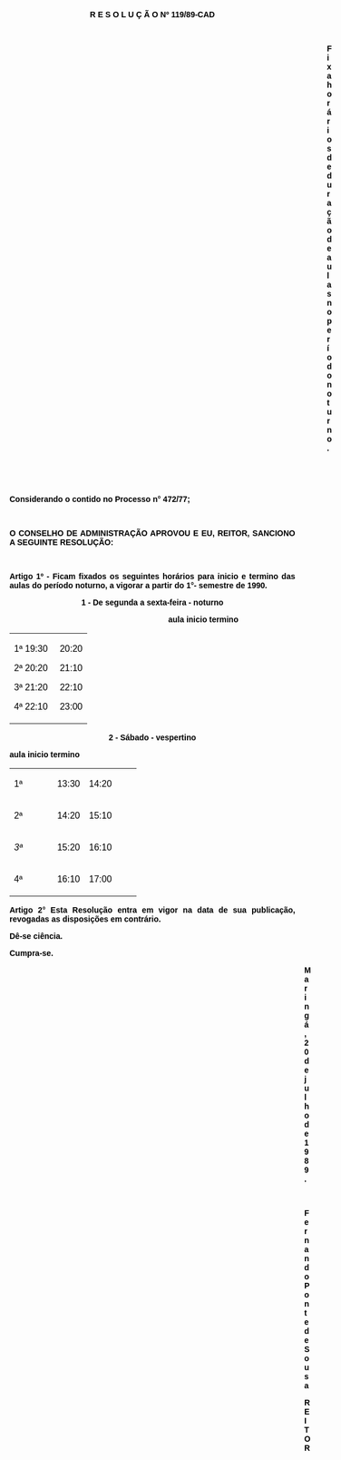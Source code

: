 <BODY TEXT="#000000">

<FONT FACE="Arial"><P ALIGN="JUSTIFY"></P>
<B><P ALIGN="CENTER">R E S O L U &Ccedil; &Atilde; O  Nº 119/89-CAD</P>
<U><P ALIGN="CENTER"></P>
</U><P ALIGN="CENTER">&nbsp;</P><DIR>
<DIR>
<DIR>
<DIR>
<DIR>
<DIR>
<DIR>
<DIR>
<DIR>
<DIR>
<DIR>
<DIR>
<DIR>
<DIR>

<P ALIGN="JUSTIFY">Fixa hor&aacute;rios de dura&ccedil;&atilde;o de aulas no per&iacute;odo noturno.</P>
</B><P ALIGN="JUSTIFY"></P>
<B><P ALIGN="JUSTIFY">&nbsp;</P>
</B><P ALIGN="JUSTIFY">&nbsp;</P></DIR>
</DIR>
</DIR>
</DIR>
</DIR>
</DIR>
</DIR>
</DIR>
</DIR>
</DIR>
</DIR>
</DIR>
</DIR>
</DIR>

<P ALIGN="JUSTIFY">Considerando o contido no Processo n° 472/77;</P>
<P ALIGN="JUSTIFY"></P>
<P ALIGN="JUSTIFY">&nbsp;</P>
<B><P ALIGN="JUSTIFY">O CONSELHO DE ADMINISTRA&Ccedil;&Atilde;O APROVOU E EU, REITOR, SANCIONO A SEGUINTE RESOLU&Ccedil;&Atilde;O:</P>
</B><P ALIGN="JUSTIFY"></P>
<P ALIGN="JUSTIFY">&nbsp;</P>
<P ALIGN="JUSTIFY">Artigo 1º - Ficam fixados os seguintes hor&aacute;rios para inicio e termino das aulas do per&iacute;odo noturno, a vigorar a partir do 1°- semestre de 1990. </P>
<P ALIGN="JUSTIFY"></P>
<P ALIGN="CENTER">1 - <B>De segunda a sexta-feira - noturno</P><DIR>
<DIR>
<DIR>
<DIR>
<DIR>
<DIR>
<DIR>

</B><P>aula                inicio                         termino</P></DIR>
</DIR>
</DIR>
</DIR>
</DIR>
</DIR>
</DIR>
</FONT>
<P ALIGN="RIGHT"><TABLE CELLSPACING=0 BORDER=0 WIDTH=397>
<TR><TD WIDTH="59%" VALIGN="TOP" HEIGHT=82>
<FONT FACE="Arial"><P ALIGN="JUSTIFY">1ª&#9;19:30</P>
<P ALIGN="JUSTIFY">2ª&#9;20:20</P>
<P ALIGN="JUSTIFY">3ª&#9;21:20</P>
<P ALIGN="JUSTIFY">4ª&#9;22:10</FONT></TD>
<TD WIDTH="41%" VALIGN="TOP" HEIGHT=82>
<FONT FACE="Arial"><P ALIGN="JUSTIFY">20:20</P>
<P ALIGN="JUSTIFY">21:10</P>
<P ALIGN="JUSTIFY">22:10</P>
<P ALIGN="JUSTIFY">23:00</FONT></TD>
</TR>
</TABLE>
</P>

<FONT FACE="Arial"><P ALIGN="CENTER"></P>
<P ALIGN="CENTER">2 - <B>S&aacute;bado - vespertino</P>
</B><P ALIGN="JUSTIFY">aula&#9;&#9;   inicio&#9;termino</P></FONT>
<P ALIGN="RIGHT"><TABLE CELLSPACING=0 BORDER=0 WIDTH=397>
<TR><TD WIDTH="34%" VALIGN="TOP" HEIGHT=17>
<FONT FACE="Arial"><P ALIGN="JUSTIFY">1ª</FONT></TD>
<TD WIDTH="25%" VALIGN="TOP" HEIGHT=17>
<FONT FACE="Arial"><P ALIGN="JUSTIFY">13:30</FONT></TD>
<TD WIDTH="41%" VALIGN="TOP" HEIGHT=17>
<FONT FACE="Arial"><P ALIGN="JUSTIFY">14:20</FONT></TD>
</TR>
<TR><TD WIDTH="34%" VALIGN="TOP" HEIGHT=24>
<FONT FACE="Arial"><P ALIGN="JUSTIFY">2ª</FONT></TD>
<TD WIDTH="25%" VALIGN="TOP" HEIGHT=24>
<FONT FACE="Arial"><P ALIGN="JUSTIFY">14:20</FONT></TD>
<TD WIDTH="41%" VALIGN="TOP" HEIGHT=24>
<FONT FACE="Arial"><P ALIGN="JUSTIFY">15:10</FONT></TD>
</TR>
<TR><TD WIDTH="34%" VALIGN="TOP" HEIGHT=24>
<I><FONT FACE="Arial"><P ALIGN="JUSTIFY">3ª</I></FONT></TD>
<TD WIDTH="25%" VALIGN="TOP" HEIGHT=24>
<FONT FACE="Arial"><P ALIGN="JUSTIFY">15:20</FONT></TD>
<TD WIDTH="41%" VALIGN="TOP" HEIGHT=24>
<FONT FACE="Arial"><P ALIGN="JUSTIFY">16:10</FONT></TD>
</TR>
<TR><TD WIDTH="34%" VALIGN="TOP" HEIGHT=23>
<FONT FACE="Arial"><P ALIGN="JUSTIFY">4ª</FONT></TD>
<TD WIDTH="25%" VALIGN="TOP" HEIGHT=23>
<FONT FACE="Arial"><P ALIGN="JUSTIFY">16:10</FONT></TD>
<TD WIDTH="41%" VALIGN="TOP" HEIGHT=23>
<FONT FACE="Arial"><P ALIGN="JUSTIFY">17:00</FONT></TD>
</TR>
</TABLE>
</P>

<FONT FACE="Arial"><P ALIGN="JUSTIFY">Artigo 2° Esta Resolu&ccedil;&atilde;o entra em vigor na data de sua publica&ccedil;&atilde;o, revogadas as disposi&ccedil;&otilde;es em contr&aacute;rio. </P>
<P ALIGN="JUSTIFY">D&ecirc;-se ci&ecirc;ncia. </P>
<P ALIGN="JUSTIFY">Cumpra-se.</P>
<P ALIGN="JUSTIFY"></P><DIR>
<DIR>
<DIR>
<DIR>
<DIR>
<DIR>
<DIR>
<DIR>
<DIR>
<DIR>
<DIR>
<DIR>
<DIR>

<P ALIGN="CENTER">Maring&aacute;, 20 de julho de 1989.</P>
<P ALIGN="CENTER"></P>
<P ALIGN="CENTER">&nbsp;</P>
<P ALIGN="CENTER">Fernando Ponte de Sousa</P>
<P ALIGN="CENTER">REITOR</P></DIR>
</DIR>
</DIR>
</DIR>
</DIR>
</DIR>
</DIR>
</DIR>
</DIR>
</DIR>
</DIR>
</DIR>
</DIR>
</FONT></BODY>
